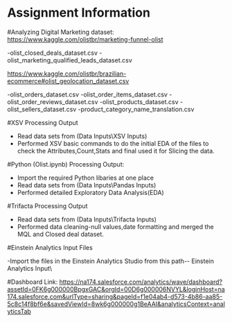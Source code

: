 # Assignment Information

#Analyzing Digital Marketing dataset:
https://www.kaggle.com/olistbr/marketing-funnel-olist

-olist_closed_deals_dataset.csv
-olist_marketing_qualified_leads_dataset.csv

https://www.kaggle.com/olistbr/brazilian-ecommerce#olist_geolocation_dataset.csv

-olist_orders_dataset.csv
-olist_order_items_dataset.csv
-olist_order_reviews_dataset.csv
-olist_products_dataset.csv
-olist_sellers_dataset.csv
-product_category_name_translation.csv

#XSV Processing Output

- Read data sets from (Data Inputs\XSV Inputs)
- Performed XSV basic commands to do the initial EDA of the files to check the Attributes,Count,Stats and final used it for Slicing the data.

#Python (Olist.ipynb) Processing Output:

- Import the required Python libaries at one place
- Read data sets from (Data Inputs\Pandas Inputs)
- Performed detailed Exploratory Data Analysis(EDA) 


#Trifacta Processing Output

- Read data sets from (Data Inputs\Trifacta Inputs)
- Performed data cleaning-null values,date formatting and merged the MQL and Closed deal dataset.

#Einstein Analytics Input Files

-Import the files in the Einstein Analytics Studio from this path-- Einstein Analytics Input\

#Dashboard Link:
https://na174.salesforce.com/analytics/wave/dashboard?assetId=0FK6g000000BpgxGAC&orgId=00D6g000006NVYL&loginHost=na174.salesforce.com&urlType=sharing&pageId=f1e04ab4-d573-4b86-aa85-5c8c14f8bf6e&savedViewId=8wk6g000000g1BeAAI&analyticsContext=analyticsTab